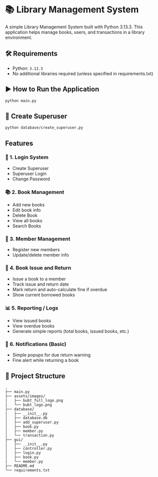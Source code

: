 # 📚 Library Management System
A simple Library Management System built with Python 3.13.3. This application helps manage books, users, and transactions in a library environment.

## 🛠 Requirements
- Python: `3.13.3`
- No additional libraries required (unless specified in requirements.txt)

## ▶️ How to Run the Application
```bash
python main.py
```

## 👑 Create Superuser
```bash
python database/create_superuser.py
```

## Features
### 🔐 1. Login System
- Create Superuser
- Superuser Login
- Change Password
### 📚 2. Book Management
- Add new books
- Edit book info
- Delete Book
- View all books
- Search Books
### 👤 3. Member Management
- Register new members
- Update/delete member info
### 🔄 4. Book Issue and Return
- Issue a book to a member
- Track issue and return date
- Mark return and auto-calculate fine if overdue
- Show current borrowed books
### 📊 5. Reporting / Logs
- View issued books
- View overdue books
- Generate simple reports (total books, issued books, etc.)
### 🔔 6. Notifications (Basic)
- Simple popups for due return warning
- Fine alert while returning a book


## 📁 Project Structure
```
.
├── main.py
├── assets/images/
|   ├── bubt_full_logo.png
|   └── bubt_logo.png
├── database/
│   ├── __init__.py
│   ├── database.db
│   ├── add_superuser.py
│   ├── book.py
│   ├── member.py
│   └── transaction.py
├── gui/
│   ├── __init__.py
│   ├── controller.py
│   ├── login.py
│   ├── book.py
|   └── member.py
├── README.md
└── requirements.txt
```